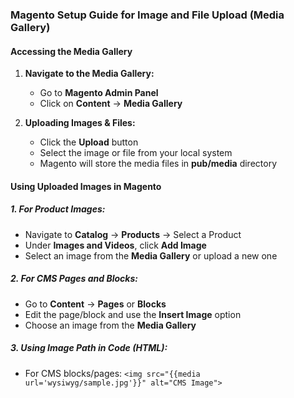 ### **Magento Setup Guide for Image and File Upload (Media Gallery)**

#### **Accessing the Media Gallery**

1. **Navigate to the Media Gallery:**
    
    - Go to **Magento Admin Panel**
    - Click on **Content** → **Media Gallery**
2. **Uploading Images & Files:**
    
    - Click the **Upload** button
    - Select the image or file from your local system
    - Magento will store the media files in **pub/media** directory

#### **Using Uploaded Images in Magento**

##### **1. For Product Images:**

- Navigate to **Catalog** → **Products** → Select a Product
- Under **Images and Videos**, click **Add Image**
- Select an image from the **Media Gallery** or upload a new one

##### **2. For CMS Pages and Blocks:**

- Go to **Content** → **Pages** or **Blocks**
- Edit the page/block and use the **Insert Image** option
- Choose an image from the **Media Gallery**

##### **3. Using Image Path in Code (HTML):**
- For CMS blocks/pages:
    `<img src="{{media url='wysiwyg/sample.jpg'}}" alt="CMS Image">`